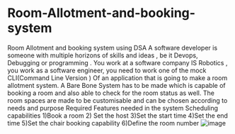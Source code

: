 # Room-Allotment-and-booking-system
Room Allotment and booking system using DSA
A software developer is someone with multiple horizons of skills and ideas , be it
Devops, Debugging or programming . You work at a software company IS Robotics ,
you work as a software engineer, you need to work one of the mock CLI(Command Line
Version ) Of an application that is going to make a room allotment system.
A Bare Bone System has to be made which is capable of booking a room and also able
to check for the room status as well. The room spaces are made to be customisable
and can be chosen according to needs and purpose
Required Features needed in the system
Scheduling capabilities
1)Book a room
2) Set the host
3)Set the start time
4)Set the end time
5)Set the chair booking capability
6)Define the room number
![image](https://github.com/Asthasingh222/Room-Allotment-and-booking-system/assets/77485251/32c04337-fd5c-4cf1-bffc-baa50cbc4699)
